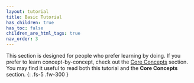 ```yaml
---
layout: tutorial
title: Basic Tutorial
has_children: true
has_toc: false
children_are_html_tags: true
nav_order: 3
---
```


This section is designed for people who prefer learning by doing. If you prefer to learn concept-by-concept, check out the [Core Concepts]({{site.baseurl}}/docs/core-concepts) section. You may find it useful to read both this tutorial and the **Core Concepts** section.
{: .fs-5 .fw-300 }

